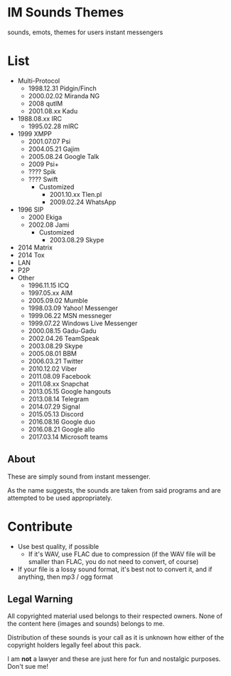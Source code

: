 IM Sounds Themes
===================================
sounds, emots, themes for users instant messengers

# List
* Multi-Protocol
	* 1998.12.31 Pidgin/Finch
	* 2000.02.02 Miranda NG
	* 2008 qutIM
	* 2001.08.xx Kadu
* 1988.08.xx IRC
	* 1995.02.28 mIRC
* 1999 XMPP
	* 2001.07.07 Psi
	* 2004.05.21 Gajim
	*	2005.08.24 Google Talk
	* 2009 Psi+
	* ???? Spik
	* ???? Swift
		* Customized
			* 2001.10.xx Tlen.pl
			* 2009.02.24 WhatsApp
* 1996 SIP
	* 2000 Ekiga
	* 2002.08 Jami
		* Customized
			* 2003.08.29 Skype
* 2014 Matrix
* 2014 Tox
* LAN
* P2P
* Other
	*	1996.11.15 ICQ
	*	1997.05.xx AIM
	*	2005.09.02 Mumble
	* 1998.03.09 Yahoo! Messenger
	* 1999.06.22 MSN messneger
	* 1999.07.22 Windows Live Messenger
	* 2000.08.15 Gadu-Gadu
	* 2002.04.26 TeamSpeak
	* 2003.08.29 Skype
	* 2005.08.01 BBM
	* 2006.03.21 Twitter
	* 2010.12.02 Viber
	* 2011.08.09 Facebook
	* 2011.08.xx Snapchat
	* 2013.05.15 Google hangouts
	* 2013.08.14 Telegram
	* 2014.07.29 Signal
	* 2015.05.13 Discord
	* 2016.08.16 Google duo
	* 2016.08.21 Google allo
	* 2017.03.14 Microsoft teams

About
-----

These are simply sound from instant messenger. 

As the name suggests, the sounds are taken from said programs and are 
attempted to be used appropriately.

# Contribute
* Use best quality, if possible
	* If it's WAV, use FLAC due to compression (if the WAV file will be smaller than FLAC, you do not need to convert, of course)
* If your file is a lossy sound format, it's best not to convert it, and if anything, then mp3 / ogg format

Legal Warning
-------------

All copyrighted material used belongs to their respected owners. None of 
the content here (images and sounds) belongs to me.

Distribution of these sounds is your call as it is unknown how either of 
the copyright holders legally feel about this pack.

I am **not** a lawyer and these are just here for fun and nostalgic 
purposes. Don't sue me!
